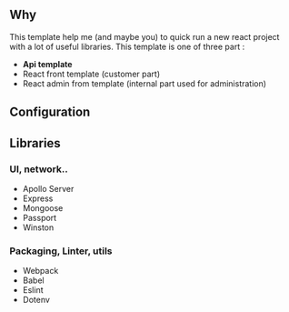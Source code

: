 
## Why

This template help me (and maybe you) to quick run a new react project with a lot of useful libraries.
This template is one of three part : 

- **Api template** 
- React front template (customer part)
- React admin from template (internal part used for administration)

## Configuration 

## Libraries

### UI, network..

- Apollo Server
- Express
- Mongoose
- Passport
- Winston 

### Packaging, Linter, utils

- Webpack
- Babel
- Eslint
- Dotenv
 

